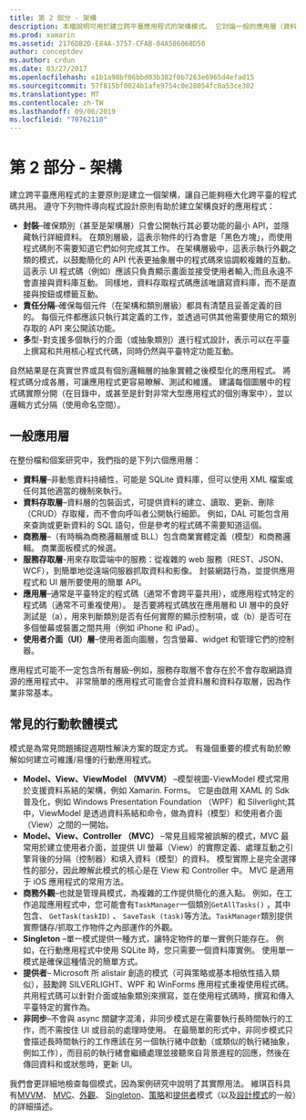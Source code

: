 ```yaml
---
title: 第 2 部分 - 架構
description: 本檔說明可用於建立跨平臺應用程式的架構模式。 它討論一般的應用層（資料層、資料存取層等）和常見的行動軟體模式（MVVM、MVC 等等）
ms.prod: xamarin
ms.assetid: 2176DB2D-E84A-3757-CFAB-04A586068D50
author: conceptdev
ms.author: crdun
ms.date: 03/27/2017
ms.openlocfilehash: e1b1a98bf06bbd03b382f0b7263e6965d4efad15
ms.sourcegitcommit: 57f815bf0024b1afe9754c0e28054fc0a53ce302
ms.translationtype: MT
ms.contentlocale: zh-TW
ms.lasthandoff: 09/06/2019
ms.locfileid: "70762110"
---
```

# <a name="part-2---architecture"></a>第 2 部分 - 架構

建立跨平臺應用程式的主要原則是建立一個架構，讓自己能夠極大化跨平臺的程式碼共用。 遵守下列物件導向程式設計原則有助於建立架構良好的應用程式：

- **封裝**–確保類別（甚至是架構層）只會公開執行其必要功能的最小 API，並隱藏執行詳細資料。 在類別層級，這表示物件的行為會是「黑色方塊」，而使用程式碼則不需要知道它們如何完成其工作。 在架構層級中，這表示執行外觀之類的模式，以鼓勵簡化的 API 代表更抽象層中的程式碼來協調較複雜的互動。 這表示 UI 程式碼（例如）應該只負責顯示畫面並接受使用者輸入;而且永遠不會直接與資料庫互動。 同樣地，資料存取程式碼應該唯讀寫資料庫，而不是直接與按鈕或標籤互動。
- **責任分隔**–確保每個元件（在架構和類別層級）都具有清楚且妥善定義的目的。 每個元件都應該只執行其定義的工作，並透過可供其他需要使用它的類別存取的 API 來公開該功能。
- **多**型-對支援多個執行的介面（或抽象類別）進行程式設計，表示可以在平臺上撰寫和共用核心程式代碼，同時仍然與平臺特定功能互動。

自然結果是在真實世界或具有個別邏輯層的抽象實體之後模型化的應用程式。 將程式碼分成各層，可讓應用程式更容易瞭解、測試和維護。 建議每個圖層中的程式碼實際分開（在目錄中，或甚至是針對非常大型應用程式的個別專案中），並以邏輯方式分隔（使用命名空間）。

 <a name="Typical_Application_Layers" />

## <a name="typical-application-layers"></a>一般應用層

在整份檔和個案研究中，我們指的是下列六個應用層：

- **資料層**–非動態資料持續性，可能是 SQLite 資料庫，但可以使用 XML 檔案或任何其他適當的機制來執行。
- **資料存取層**–資料層的包裝函式，可提供資料的建立、讀取、更新、刪除（CRUD）存取權，而不會向呼叫者公開執行細節。 例如，DAL 可能包含用來查詢或更新資料的 SQL 語句，但是參考的程式碼不需要知道這個。
- **商務層**–（有時稱為商務邏輯層或 BLL）包含商業實體定義（模型）和商務邏輯。 商業面板模式的候選。
- **服務存取層**-用來存取雲端中的服務：從複雜的 web 服務（REST、JSON、WCF），到簡單地從遠端伺服器抓取資料和影像。 封裝網路行為，並提供應用程式和 UI 層所要使用的簡單 API。
- **應用層**–通常是平臺特定的程式碼（通常不會跨平臺共用），或應用程式特定的程式碼（通常不可重複使用）。 是否要將程式碼放在應用層和 UI 層中的良好測試是（a），用來判斷類別是否有任何實際的顯示控制項，或（b）是否可在多個螢幕或裝置之間共用（例如 iPhone 和 iPad）。
- **使用者介面（UI）層**–使用者面向圖層，包含螢幕、widget 和管理它們的控制器。

應用程式可能不一定包含所有層級–例如，服務存取層不會存在於不會存取網路資源的應用程式中。 非常簡單的應用程式可能會合並資料層和資料存取層，因為作業非常基本。

 <a name="Common_Mobile_Software_Patterns" />

## <a name="common-mobile-software-patterns"></a>常見的行動軟體模式

模式是為常見問題捕捉週期性解決方案的既定方式。 有幾個重要的模式有助於瞭解如何建立可維護/易懂的行動應用程式。

- **Model、View、ViewModel （MVVM）** –模型視圖-ViewModel 模式常用於支援資料系結的架構，例如 Xamarin. Forms。 它是由啟用 XAML 的 Sdk 普及化，例如 Windows Presentation Foundation （WPF）和 Silverlight;其中，ViewModel 是透過資料系結和命令，做為資料（模型）和使用者介面（View）之間的一開始。
- **Model、View、Controller （MVC）** –常見且經常被誤解的模式，MVC 最常用於建立使用者介面，並提供 UI 螢幕（View）的實際定義、處理互動之引擎背後的分隔（控制器）和填入資料（模型）的資料。 模型實際上是完全選擇性的部分，因此瞭解此模式的核心是在 View 和 Controller 中。 MVC 是適用于 iOS 應用程式的常用方法。
- **商務外觀**–也就是管理員模式，為複雜的工作提供簡化的進入點。 例如，在工作追蹤應用程式中，您可能會有`TaskManager`一個類別`GetAllTasks()` ，其中包含、 `GetTask(taskID)` 、 `SaveTask (task)`等方法。`TaskManager`類別提供實際儲存/抓取工作物件之內部運作的外觀。
- **Singleton** –單一模式提供一種方式，讓特定物件的單一實例只能存在。 例如，在行動應用程式中使用 SQLite 時，您只需要一個資料庫實例。 使用單一模式是確保這種情況的簡單方式。
- **提供者**– Microsoft 所 alistair 創造的模式（可與策略或基本相依性插入類似），鼓勵跨 SILVERLIGHT、WPF 和 WinForms 應用程式重複使用程式碼。 共用程式碼可以針對介面或抽象類別來撰寫，並在使用程式碼時，撰寫和傳入平臺特定的實作為。
- **非同步**–不會與 async 關鍵字混淆，非同步模式是在需要執行長時間執行的工作，而不需按住 UI 或目前的處理時使用。 在最簡單的形式中，非同步模式只會描述長時間執行的工作應該在另一個執行緒中啟動（或類似的執行緒抽象，例如工作），而目前的執行緒會繼續處理並接聽來自背景進程的回應，然後在傳回資料和或狀態時，更新 UI。

我們會更詳細地檢查每個模式，因為案例研究中說明了其實際用法。 維琪百科具有[MVVM](https://en.wikipedia.org/wiki/Model–view–viewmodel)、 [MVC](https://en.wikipedia.org/wiki/Model–view–controller)、[外觀](https://en.wikipedia.org/wiki/Facade_pattern)、 [Singleton](https://en.wikipedia.org/wiki/Singleton_pattern)、[策略](https://en.wikipedia.org/wiki/Strategy_pattern)和[提供者](https://en.wikipedia.org/wiki/Provider_model)模式（以及[設計模式](https://en.wikipedia.org/wiki/Design_Patterns)的一般）的詳細描述。
